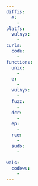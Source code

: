 ```yaml
---
diffis:
  e:
    -
platfs:
  vulnyx:
    -
curls:
  code:
    -
functions:
  unix:
    -
  e:
    -
  vulnyx:
    -
  fuzz:
    -
  dcr:
    -
  ep:
    -
  rce:
    -
  sudo:
    -

wals:
  codewu:
    -
---
```

